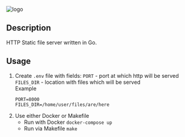 ![logo](https://i.imgur.com/VJiJiMO.png)

## Description
HTTP Static file server written in Go.

## Usage
1. Create `.env` file with fields:
    `PORT` - port at which http will be served
    `FILES_DIR` - location with files which will be served<br>
    Example
    ```
    PORT=8000
    FILES_DIR=/home/user/files/are/here
    ```
2. Use either Docker or Makefile
    * Run with Docker
        `docker-compose up`
    * Run via Makefile
        `make`